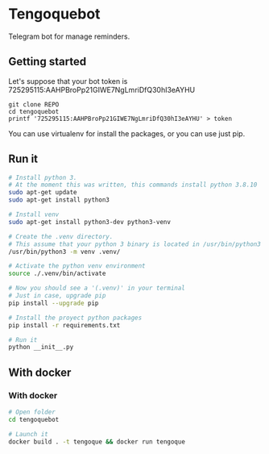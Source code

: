 # Tengoquebot
Telegram bot for manage reminders.

## Getting started
Let's suppose that your bot token is 725295115:AAHPBroPp21GIWE7NgLmriDfQ30hI3eAYHU
```
git clone REPO
cd tengoquebot
printf '725295115:AAHPBroPp21GIWE7NgLmriDfQ30hI3eAYHU' > token
```

You can use virtualenv for install the packages, or you can use just pip.

## Run it

```bash
# Install python 3.
# At the moment this was written, this commands install python 3.8.10
sudo apt-get update
sudo apt-get install python3

# Install venv
sudo apt-get install python3-dev python3-venv

# Create the .venv directory.
# This assume that your python 3 binary is located in /usr/bin/python3
/usr/bin/python3 -m venv .venv/

# Activate the python venv environment
source ./.venv/bin/activate

# Now you should see a '(.venv)' in your terminal
# Just in case, upgrade pip
pip install --upgrade pip

# Install the proyect python packages
pip install -r requirements.txt

# Run it
python __init__.py
```

## With docker

### With docker

```bash
# Open folder
cd tengoquebot

# Launch it
docker build . -t tengoque && docker run tengoque
```
